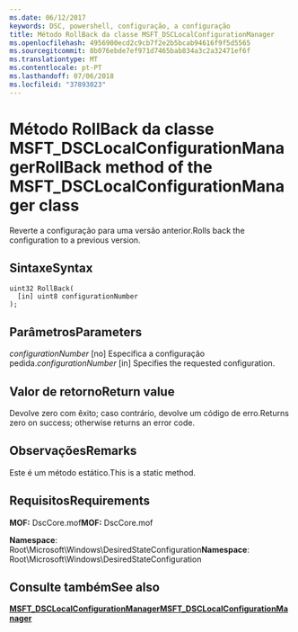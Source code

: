 ```yaml
---
ms.date: 06/12/2017
keywords: DSC, powershell, configuração, a configuração
title: Método RollBack da classe MSFT_DSCLocalConfigurationManager
ms.openlocfilehash: 4956900ecd2c9cb7f2e2b5bcab94616f9f5d5565
ms.sourcegitcommit: 8b076ebde7ef971d7465bab834a3c2a32471ef6f
ms.translationtype: MT
ms.contentlocale: pt-PT
ms.lasthandoff: 07/06/2018
ms.locfileid: "37893023"
---
```

# <a name="rollback-method-of-the-msftdsclocalconfigurationmanager-class"></a><span data-ttu-id="bc3be-103">Método RollBack da classe MSFT_DSCLocalConfigurationManager</span><span class="sxs-lookup"><span data-stu-id="bc3be-103">RollBack method of the MSFT_DSCLocalConfigurationManager class</span></span>

<span data-ttu-id="bc3be-104">Reverte a configuração para uma versão anterior.</span><span class="sxs-lookup"><span data-stu-id="bc3be-104">Rolls back the configuration to a previous version.</span></span>

## <a name="syntax"></a><span data-ttu-id="bc3be-105">Sintaxe</span><span class="sxs-lookup"><span data-stu-id="bc3be-105">Syntax</span></span>

```mof
uint32 RollBack(
  [in] uint8 configurationNumber
);
```

## <a name="parameters"></a><span data-ttu-id="bc3be-106">Parâmetros</span><span class="sxs-lookup"><span data-stu-id="bc3be-106">Parameters</span></span>

<span data-ttu-id="bc3be-107">*configurationNumber* \[no\] Especifica a configuração pedida.</span><span class="sxs-lookup"><span data-stu-id="bc3be-107">*configurationNumber* \[in\] Specifies the requested configuration.</span></span>

## <a name="return-value"></a><span data-ttu-id="bc3be-108">Valor de retorno</span><span class="sxs-lookup"><span data-stu-id="bc3be-108">Return value</span></span>

<span data-ttu-id="bc3be-109">Devolve zero com êxito; caso contrário, devolve um código de erro.</span><span class="sxs-lookup"><span data-stu-id="bc3be-109">Returns zero on success; otherwise returns an error code.</span></span>

## <a name="remarks"></a><span data-ttu-id="bc3be-110">Observações</span><span class="sxs-lookup"><span data-stu-id="bc3be-110">Remarks</span></span>

<span data-ttu-id="bc3be-111">Este é um método estático.</span><span class="sxs-lookup"><span data-stu-id="bc3be-111">This is a static method.</span></span>

## <a name="requirements"></a><span data-ttu-id="bc3be-112">Requisitos</span><span class="sxs-lookup"><span data-stu-id="bc3be-112">Requirements</span></span>

<span data-ttu-id="bc3be-113">**MOF:** DscCore.mof</span><span class="sxs-lookup"><span data-stu-id="bc3be-113">**MOF:** DscCore.mof</span></span>

<span data-ttu-id="bc3be-114">**Namespace**: Root\Microsoft\Windows\DesiredStateConfiguration</span><span class="sxs-lookup"><span data-stu-id="bc3be-114">**Namespace**: Root\Microsoft\Windows\DesiredStateConfiguration</span></span>

## <a name="see-also"></a><span data-ttu-id="bc3be-115">Consulte também</span><span class="sxs-lookup"><span data-stu-id="bc3be-115">See also</span></span>

[<span data-ttu-id="bc3be-116">**MSFT_DSCLocalConfigurationManager**</span><span class="sxs-lookup"><span data-stu-id="bc3be-116">**MSFT_DSCLocalConfigurationManager**</span></span>](msft-dsclocalconfigurationmanager.md)